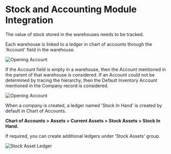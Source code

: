 <!-- add-breadcrumbs -->
# Stock and Accounting Module Integration

The value of stock stored in the warehouses needs to be tracked.

Each warehouse is linked to a ledger in chart of accounts through the 'Account' field in the warehouse.

<img class="screenshot" alt="Opening Account" src="{{docs_base_url}}/v13/assets/img/accounts/stock_asset_ledger_in_warehouse.png">

If the Account field is empty in a warehouse, then the Account mentioned in the parent of that warehouse is considered. If an Account could not be determined by tracing the hierarchy, then the Default Inventory Account mentioned in the Company record is considered.

<img class="screenshot" alt="Opening Account" src="{{docs_base_url}}/v13/assets/img/accounts/default_inventory_account.png">

When a company is created, a ledger named 'Stock In Hand' is created by default in Chart of Accounts.

**Chart of Accounts > Assets > Current Assets > Stock Assets > Stock In Hand.**

If required, you can create additional ledgers under 'Stock Assets' group.

<img class="screenshot" alt="Stock Asset Ledger" src="{{docs_base_url}}/v13/assets/img/accounts/stock_asset_ledger.png">
